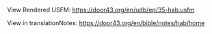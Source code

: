 View Rendered USFM: https://door43.org/en/udb/ep/35-hab.usfm

View in translationNotes: https://door43.org/en/bible/notes/hab/home
